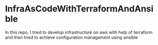 # InfraAsCodeWithTerraformAndAnsible
In this repo, I tried to develop infrastructure on aws with help of terraform and then tried to achieve configuration management using ansible

